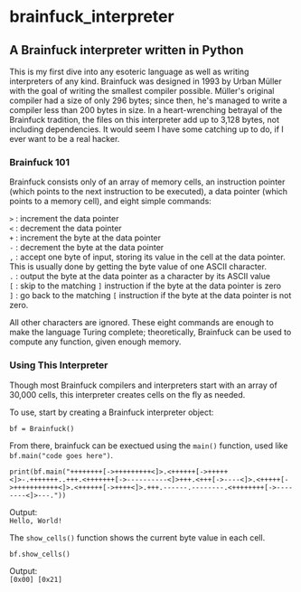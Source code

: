 # brainfuck_interpreter
## A Brainfuck interpreter written in Python

This is my first dive into any esoteric language as well as writing interpreters of any kind. Brainfuck was designed in 1993 by Urban
Müller with the goal of writing the smallest compiler possible. Müller's original compiler had a size of only 296 bytes; since then, he's managed to write a compiler less than 200 bytes in size. In a heart-wrenching betrayal of the Brainfuck tradition, the files on this interpreter add up to 3,128 bytes, not including dependencies. It would seem I have some catching up to do, if I ever want to be a real hacker.

### Brainfuck 101
Brainfuck consists only of an array of memory cells, an instruction pointer (which points to the next instruction to be executed), a data pointer (which points to a memory cell), and eight simple commands:

  ```>``` : increment the data pointer  
  ```<``` : decrement the data pointer  
  ```+``` : increment the byte at the data pointer  
  ```-``` : decrement the byte at the data pointer  
  ```,``` : accept one byte of input, storing its value in the cell at the data pointer. This is usually done by getting the byte value of one ASCII character.  
  ```.``` : output the byte at the data pointer as a character by its ASCII value  
  ```[``` : skip to the matching ```]``` instruction if the byte at the data pointer is zero  
  ```]``` : go back to the matching ```[``` instruction if the byte at the data pointer is not zero.  

All other characters are ignored. These eight commands are enough to make the language Turing complete; theoretically, Brainfuck can be used to compute any function, given enough memory.

### Using This Interpreter
Though most Brainfuck compilers and interpreters start with an array of 30,000 cells, this interpreter creates cells on the fly as needed.

To use, start by creating a Brainfuck interpreter object:


```bf = Brainfuck()```

From there, brainfuck can be exectued using the ```main()``` function, used like ```bf.main("code goes here")```.

```
print(bf.main("++++++++[->+++++++++<]>.<++++++[->+++++<]>-.+++++++..+++.<+++++++[->----------<]>+++.<+++[->----<]>.<+++++[->+++++++++++<]>.<++++++[->++++<]>.+++.------.--------.<++++++++[->--------<]>---."))
```

Output:  
```Hello, World!```

The ```show_cells()``` function shows the current byte value in each cell.

```
bf.show_cells()
```

Output:  
```[0x00] [0x21]```
